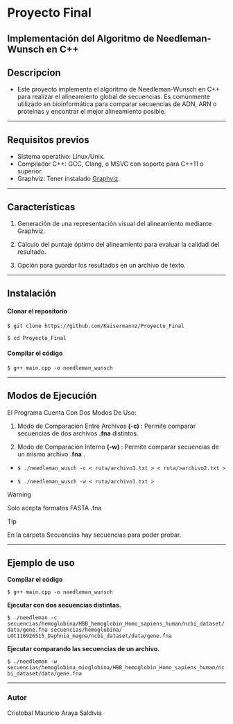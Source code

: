 # Proyecto Final
## Implementación del Algoritmo de Needleman-Wunsch en C++

## Descripcion 
- Este proyecto implementa el algoritmo de Needleman-Wunsch en C++ para realizar el alineamiento global de secuencias. Es comúnmente utilizado en bioinformática para comparar secuencias de ADN, ARN o proteínas y encontrar el mejor alineamiento posible.

------------

## Requisitos previos
- Sistema operativo: Linux/Unix.
- Compilador C++: GCC, Clang, o MSVC con soporte para C++11 o superior.
- Graphviz: Tener instalado [Graphviz](http://graphviz.org/ "Graphviz").

------------
## Características

1. Generación de una representación visual del alineamiento mediante Graphviz.
   
2. Cálculo del puntaje óptimo del alineamiento para evaluar la calidad del resultado.
   
3. Opción para guardar los resultados en un archivo de texto.

------------


## Instalación
#### Clonar el repositorio
`$ git clone https://github.com/Kaisermannz/Proyecto_Final`

`$ cd Proyecto_Final `

#### Compilar el código
`$ g++ main.cpp -o needleman_wunsch`

------------

## Modos de Ejecución

El Programa Cuenta Con Dos Modos De Uso:
1. Modo de Comparación Entre Archivos **(-c)** : Permite comparar secuencias de dos archivos **.fna** distintos.

2. Modo de Comparación Interno **(-w)** : Permite comparar secuencias de un mismo archivo **.fna** .

- `$ ./needleman_wusch -c < ruta/archivo1.txt > < ruta/>archivo2.txt >`

- `$ ./needleman_wusch -w < ruta/archivo1.txt >`

> [!WARNING]
> Solo acepta formatos FASTA .fna

> [!TIP]
> En la carpeta Secuencias hay secuencias para poder probar.

------------

## Ejemplo de uso

**Compilar el código**

`$ g++ main.cpp -o needleman_wunsch`

**Ejecutar con dos secuencias distintas.**

`$ ./needleman -c secuencias/hemoglobina/HBB_hemoglobin_Homo_sapiens_human/ncbi_dataset/data/gene.fna secuencias/hemoglobina/ LOC116926515_Daphnia_magna/ncbi_dataset/data/gene.fna`

**Ejecutar comparando las secuencias de un archivo.**

`$ ./needleman -w secuencias/hemoglobina_mioglobina/HBB_hemoglobin_Homo_sapiens_human/ncbi_dataset/data/gene.fna`

------------


### Autor 
Cristobal Mauricio Araya Saldivia




